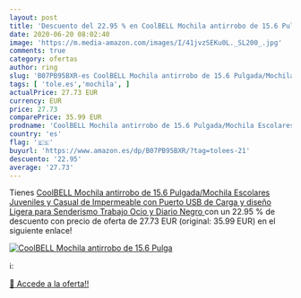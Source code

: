 ```yaml
---
layout: post
title: 'Descuento del 22.95 % en CoolBELL Mochila antirrobo de 15.6 Pulga'
date: 2020-06-20 08:02:40
image: 'https://m.media-amazon.com/images/I/41jvzSEKu0L._SL200_.jpg'
comments: true
category: ofertas
author: ring
slug: 'B07PB95BXR-es CoolBELL Mochila antirrobo de 15.6 Pulgada/Mochila...'
tags: [ 'tole.es','mochila', ]
actualPrice: 27.73 EUR
currency: EUR
price: 27.73
comparePrice: 35.99 EUR
prodname: 'CoolBELL Mochila antirrobo de 15.6 Pulgada/Mochila Escolares Juveniles y Casual de Impermeable con Puerto USB de Carga y diseño Ligera para Senderismo Trabajo Ocio y Diario Negro '
country: 'es'
flag: '🇪🇸'
buyurl: 'https://www.amazon.es/dp/B07PB95BXR/?tag=tolees-21'
descuento: '22.95'
average: '27.73'
---
```


Tienes [CoolBELL Mochila antirrobo de 15.6 Pulgada/Mochila Escolares Juveniles y Casual de Impermeable con Puerto USB de Carga y diseño Ligera para Senderismo Trabajo Ocio y Diario Negro ](https://www.amazon.es/dp/B07PB95BXR/?tag=tolees-21) con un 22.95 % de descuento con precio de oferta de 27.73 EUR (original: 35.99 EUR) en el siguiente enlace!

[![CoolBELL Mochila antirrobo de 15.6 Pulga](https://m.media-amazon.com/images/I/41jvzSEKu0L._SL200_.jpg)](https://www.amazon.es/dp/B07PB95BXR/?tag=tolees-21)

ℹ️:


[🛒 Accede a la oferta!!](https://www.amazon.es/dp/B07PB95BXR/?tag=tolees-21)

